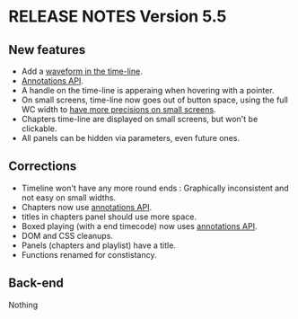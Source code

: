 RELEASE NOTES Version 5.5
=========================

New features
------------
 
 * Add a [waveform in the time-line](#6).
 * [Annotations API](#57).
 * A handle on the time-line is apperaing when hovering with a pointer.
 * On small screens, time-line now goes out of button space, using the full WC width to [have more precisions on small screens](#58).
 * Chapters time-line are displayed on small screens, but won't be clickable.
 * All panels can be hidden via parameters, even future ones.

Corrections
-----------

 * Timeline won't have any more round ends : Graphically inconsistent and not easy on small widths.
 * Chapters now use [annotations API](#57).
 * titles in chapters panel should use more space.
 * Boxed playing (with a end timecode) now uses [annotations API](#57).
 * DOM and CSS cleanups.
 * Panels (chapters and playlist) have a title.
 * Functions renamed for constistancy.

Back-end
--------

Nothing
